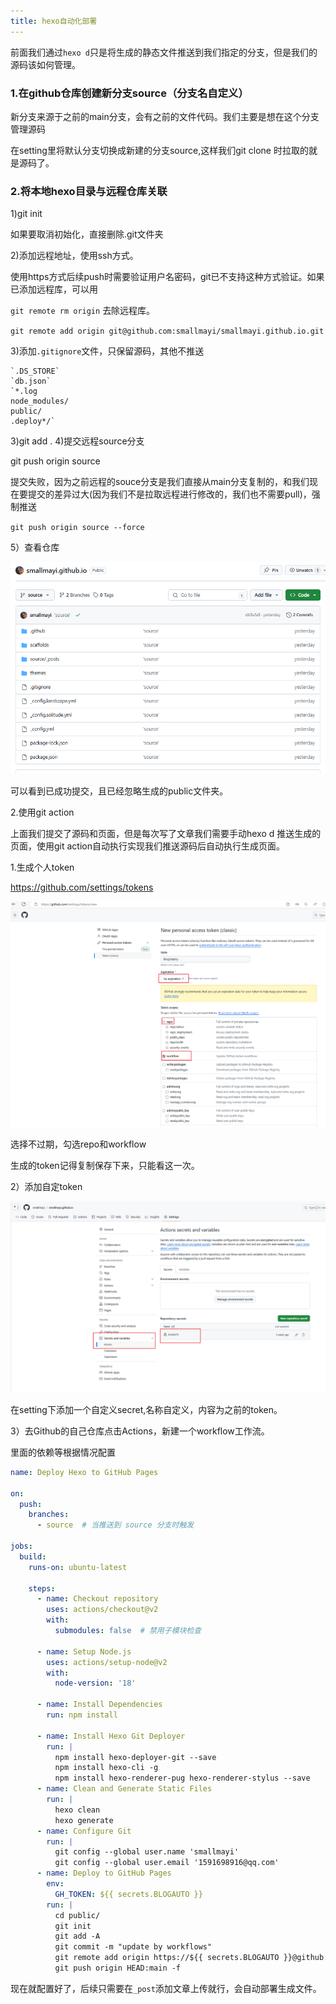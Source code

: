 ```yaml
---
title: hexo自动化部署
---
```


前面我们通过`hexo d`只是将生成的静态文件推送到我们指定的分支，但是我们的源码该如何管理。

### 1.在github仓库创建新分支source（分支名自定义）
新分支来源于之前的main分支，会有之前的文件代码。我们主要是想在这个分支管理源码

在setting里将默认分支切换成新建的分支source,这样我们git clone 时拉取的就是源码了。

### 2.将本地hexo目录与远程仓库关联

1)git init

如果要取消初始化，直接删除.git文件夹

2)添加远程地址，使用ssh方式。

使用https方式后续push时需要验证用户名密码，git已不支持这种方式验证。如果已添加远程库，可以用

`git remote rm origin` 去除远程库。

`git remote add origin git@github.com:smallmayi/smallmayi.github.io.git`

3)添加`.gitignore`文件，只保留源码，其他不推送

```
`.DS_STORE`
`db.json`
`*.log
node_modules/
public/
.deploy*/`
```

3)git add .
4)提交远程source分支

git push origin source

提交失败，因为之前远程的souce分支是我们直接从main分支复制的，和我们现在要提交的差异过大(因为我们不是拉取远程进行修改的，我们也不需要pull)，强制推送

`git push origin source --force`

5）查看仓库

![image-20240619165050143](images\image-20240619165050143.png)

可以看到已成功提交，且已经忽略生成的public文件夹。

2.使用git action

上面我们提交了源码和页面，但是每次写了文章我们需要手动hexo d 推送生成的页面，使用git action自动执行实现我们推送源码后自动执行生成页面。

1.生成个人token

https://github.com/settings/tokens

![image-20240621164611994](images\image-20240621164611994.png)

选择不过期，勾选repo和workflow

生成的token记得复制保存下来，只能看这一次。

2）添加自定token

![image-20240711154004113](images/image-20240711154004113.png)

在setting下添加一个自定义secret,名称自定义，内容为之前的token。

3）去Github的自己仓库点击Actions，新建一个workflow工作流。

里面的依赖等根据情况配置

```yaml
name: Deploy Hexo to GitHub Pages

on:
  push:
    branches:
      - source  # 当推送到 source 分支时触发

jobs:
  build:
    runs-on: ubuntu-latest

    steps:
      - name: Checkout repository
        uses: actions/checkout@v2
        with:
          submodules: false  # 禁用子模块检查
          
      - name: Setup Node.js
        uses: actions/setup-node@v2
        with:
          node-version: '18'

      - name: Install Dependencies
        run: npm install

      - name: Install Hexo Git Deployer
        run: |
          npm install hexo-deployer-git --save
          npm install hexo-cli -g
          npm install hexo-renderer-pug hexo-renderer-stylus --save
      - name: Clean and Generate Static Files
        run: |
          hexo clean
          hexo generate
      - name: Configure Git
        run: |
          git config --global user.name 'smallmayi'
          git config --global user.email '1591698916@qq.com'
      - name: Deploy to GitHub Pages
        env:
          GH_TOKEN: ${{ secrets.BLOGAUTO }}
        run: |
          cd public/
          git init
          git add -A
          git commit -m "update by workflows"
          git remote add origin https://${{ secrets.BLOGAUTO }}@github.com/smallmayi/smallmayi.github.io.git
          git push origin HEAD:main -f
```



现在就配置好了，后续只需要在`_post`添加文章上传就行，会自动部署生成文件。